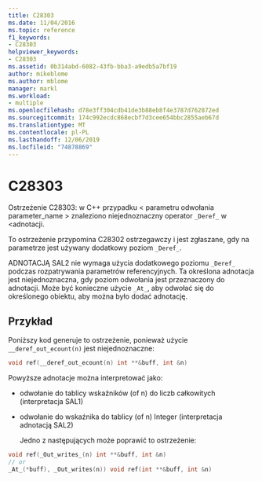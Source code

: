 ```yaml
---
title: C28303
ms.date: 11/04/2016
ms.topic: reference
f1_keywords:
- C28303
helpviewer_keywords:
- C28303
ms.assetid: 0b314abd-6082-43fb-bba3-a9edb5a7bf19
author: mikeblome
ms.author: mblome
manager: markl
ms.workload:
- multiple
ms.openlocfilehash: d78e3ff304cdb41de3b88eb8f4e3787d762872ed
ms.sourcegitcommit: 174c992ecdc868ecbf7d3cee654bbc2855aeb67d
ms.translationtype: MT
ms.contentlocale: pl-PL
ms.lasthandoff: 12/06/2019
ms.locfileid: "74878869"
---
```

# <a name="c28303"></a>C28303
Ostrzeżenie C28303: w C++ przypadku < parametru odwołania parameter_name > znaleziono niejednoznaczny operator `_Deref_` w \<adnotacji.

 To ostrzeżenie przypomina C28302 ostrzegawczy i jest zgłaszane, gdy na parametrze jest używany dodatkowy poziom `_Deref_`.

 ADNOTACJĄ SAL2 nie wymaga użycia dodatkowego poziomu `_Deref_` podczas rozpatrywania parametrów referencyjnych. Ta określona adnotacja jest niejednoznaczna, gdy poziom odwołania jest przeznaczony do adnotacji. Może być konieczne użycie `_At_`, aby odwołać się do określonego obiektu, aby można było dodać adnotację.

## <a name="example"></a>Przykład
 Poniższy kod generuje to ostrzeżenie, ponieważ użycie `__deref_out_ecount(n)` jest niejednoznaczne:

```cpp
void ref(__deref_out_ecount(n) int **&buff, int &n)
```

 Powyższe adnotacje można interpretować jako:

- odwołanie do tablicy wskaźników (of n) do liczb całkowitych (interpretacja SAL1)

- odwołanie do wskaźnika do tablicy (of n) Integer (interpretacja adnotacją SAL2)

  Jedno z następujących może poprawić to ostrzeżenie:

```cpp
void ref(_Out_writes_(n) int **&buff, int &n)
// or
_At_(*buff), _Out_writes(n)) void ref(int **&buff, int &n)
```

